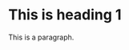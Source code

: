 <!DOCTYPE html>
<html>
<head></head>
<body>

<h1>This is heading 1</h1>
<p>This is a paragraph.</p>

</body>
</html>
